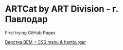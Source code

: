 # ARTCat by ART Division - г. Павлодар
First trying GitHub Pages

[Верстка BEM + CSS menu & hamburger](https://artcat77.github.io/bem/ "Верстка BEM")
